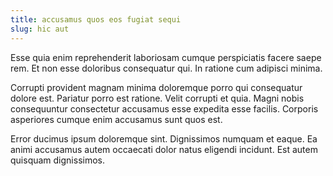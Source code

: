 ```yaml
---
title: accusamus quos eos fugiat sequi
slug: hic aut
---
```


Esse quia enim reprehenderit laboriosam cumque perspiciatis facere saepe rem. Et non esse doloribus consequatur qui. In ratione cum adipisci minima.

Corrupti provident magnam minima doloremque porro qui consequatur dolore est. Pariatur porro est ratione. Velit corrupti et quia. Magni nobis consequuntur consectetur accusamus esse expedita esse facilis. Corporis asperiores cumque enim accusamus sunt quos est.

Error ducimus ipsum doloremque sint. Dignissimos numquam et eaque. Ea animi accusamus autem occaecati dolor natus eligendi incidunt. Est autem quisquam dignissimos.
